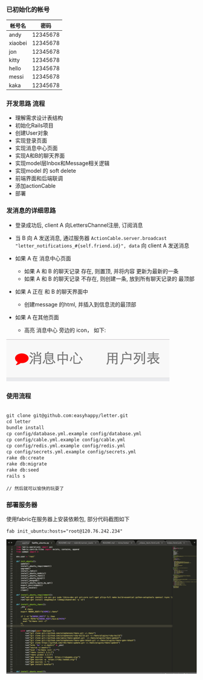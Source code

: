### 已初始化的帐号

| 帐号名| 密码|
| ------------- |:-------------:|
|andy   | 12345678
|xiaobei | 12345678
jon      | 12345678
kitty | 12345678
hello | 12345678
messi | 12345678
kaka  | 12345678

### 开发思路 流程

- 理解需求设计表结构
- 初始化Rails项目
- 创建User对象
- 实现登录页面
- 实现消息中心页面
- 实现A和B的聊天界面
- 实现model层Inbox和Message相关逻辑
- 实现model 的 soft delete
- 前端界面和后端联调
- 添加actionCable
- 部署

### 发消息的详细思路

- 登录成功后, client A 向LettersChannel注册, 订阅消息
- 当 B 向 A 发送消息, 通过服务器 `ActionCable.server.broadcast "letter_notifications_#{self.friend.id}", data` 向 client A 发送消息
- 如果 A 在 消息中心页面
  - 如果 A 和 B 的聊天记录 存在, 则置顶, 并将内容 更新为最新的一条
  - 如果 A 和 B 的聊天记录 不存在, 则创建一条, 放到所有聊天记录的 最顶部

- 如果 A 正在 和 B 的聊天界面中
  - 创建message 的html, 并插入到信息流的最顶部
- 如果 A 在其他页面
  - 高亮 消息中心 旁边的 icon， 如下: 

![](doc/new_message.png)


### 使用流程

```

git clone git@github.com:easyhappy/letter.git
cd letter
bundle install
cp config/database.yml.example config/database.yml
cp config/cable.yml.example config/cable.yml
cp config/redis.yml.example config/redis.yml
cp config/secrets.yml.example config/secrets.yml
rake db:create
rake db:migrate
rake db:seed
rails s

// 然后就可以愉快的玩耍了

```


### 部署服务器

使用fabric在服务器上安装依赖包, 部分代码截图如下

```
fab init_ubuntu:hosts="root@120.76.242.234"
```

![](doc/fabric_deploy.png)

